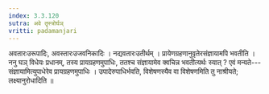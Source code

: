 ```yaml
---
index: 3.3.120
sutra: अवे तॄस्त्रोर्घञ्
vritti: padamanjari
---
```


 अवतारःउरूपादिः, अवस्तारःउजवनिकादिः । नद्यवतारःउतीर्थम् । प्रायेणग्रहणानुवृतेरसंज्ञायामपि भवतीति । ननु घञ् विधेयः प्रधानम्, तस्य प्रायग्रहणमुपाधिः, ततश्च संज्ञायामेव क्वचिन्न भवतीत्यर्थः स्यात् ? एवं मन्यते---संज्ञायामित्युपाधेरेव प्रायग्रहणमुपाधिः । उपादेरुपाधिर्भवति, विशेषणस्यैव वा विशेषणमिति तु नाश्रीयते; लक्ष्यानुरोधादिति ॥